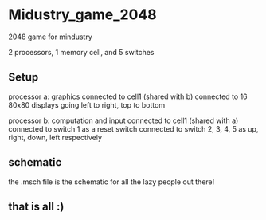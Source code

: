 # Midustry_game_2048
2048 game for mindustry

2 processors, 1 memory cell, and 5 switches

## Setup
processor a: graphics
connected to cell1 (shared with b) 
connected to 16 80x80 displays going left to right, top to bottom

processor b: computation and input
connected to cell1 (shared with a)
connected to switch 1 as a reset switch
connected to switch 2, 3, 4, 5 as up, right, down, left respectively

## schematic
the .msch file is the schematic for all the lazy people out there!

## that is all :)
